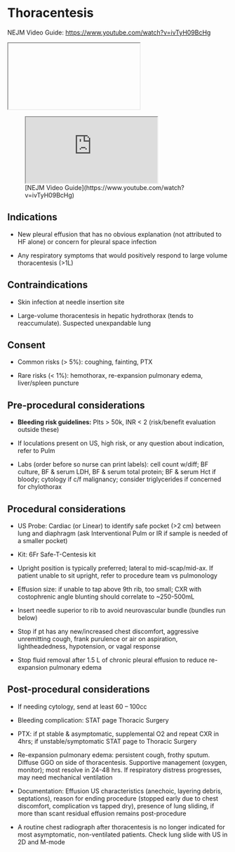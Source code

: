 # Thoracentesis

NEJM Video Guide: <https://www.youtube.com/watch?v=ivTyH09BcHg>

<iframe src="" allowfullscreen></iframe>

<figure markdown>
  <iframe src="https://www.youtube.com/embed/ivTyH09BcHg" allowfullscreen></iframe>
  <figcaption markdown>[NEJM Video Guide](https://www.youtube.com/watch?v=ivTyH09BcHg)</figcaption>
</figure>

## Indications

- New pleural effusion that has no obvious explanation (not attributed
    to HF alone) or concern for pleural space infection

- Any respiratory symptoms that would positively respond to large
    volume thoracentesis (>1L)

## Contraindications

- Skin infection at needle insertion site

- Large-volume thoracentesis in hepatic hydrothorax (tends to
    reaccumulate). Suspected unexpandable lung

## Consent

- Common risks (> 5%): coughing, fainting, PTX

- Rare risks (< 1%): hemothorax, re-expansion pulmonary edema,
    liver/spleen puncture

## Pre-procedural considerations

- **Bleeding risk guidelines:** Plts > 50k, INR < 2 (risk/benefit
    evaluation outside these)

- If loculations present on US, high risk, or any question about
    indication, refer to Pulm

- Labs (order before so nurse can print labels): cell count w/diff; BF
    culture, BF & serum LDH, BF & serum total protein; BF & serum Hct if
    bloody; cytology if c/f malignancy; consider triglycerides if
    concerned for chylothorax

## Procedural considerations

- US Probe: Cardiac (or Linear) to identify safe pocket (>2 cm)
    between lung and diaphragm (ask Interventional Pulm or IR if sample
    is needed of a smaller pocket)

- Kit: 6Fr Safe-T-Centesis kit

- Upright position is typically preferred; lateral to mid-scap/mid-ax.
    If patient unable to sit upright, refer to procedure team vs
    pulmonology

- Effusion size: if unable to tap above 9th rib, too small; CXR with
    costophrenic angle blunting should correlate to ~250-500mL

- Insert needle superior to rib to avoid neurovascular bundle (bundles
    run below)

- Stop if pt has any new/increased chest discomfort, aggressive
    unremitting cough, frank purulence or air on aspiration,
    lightheadedness, hypotension, or vagal response

- Stop fluid removal after 1.5 L of chronic pleural effusion to reduce
    re-expansion pulmonary edema

## Post-procedural considerations

- If needing cytology, send at least 60 – 100cc

- Bleeding complication: STAT page Thoracic Surgery

- PTX: if pt stable & asymptomatic, supplemental O2 and repeat CXR in
    4hrs; if unstable/symptomatic STAT page to Thoracic Surgery

- Re-expansion pulmonary edema: persistent cough, frothy sputum.
    Diffuse GGO on side of thoracentesis. Supportive management (oxygen,
    monitor); most resolve in 24-48 hrs. If respiratory distress
    progresses, may need mechanical ventilation

- Documentation: Effusion US characteristics (anechoic, layering
    debris, septations), reason for ending procedure (stopped early due
    to chest discomfort, complication vs tapped dry), presence of lung
    sliding, if more than scant residual effusion remains post-procedure

- A routine chest radiograph after thoracentesis is no longer
    indicated for most asymptomatic, non-ventilated patients. Check lung
    slide with US in 2D and M-mode
